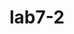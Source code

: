 # lab7-2
<html>
<head>
<meta charset="UTF-8" />
<script>
var code
=document.getElementById("password");

var strengthbar= document.getElementById("meter");

code.addEventListener("keyup", function(){checkpassword(code.value)

    })
 var display =document.getElementsByClassName("textbox")[0];
    function checkpassword(password)
    {
    var strength=0;
    if (password.match(/[a-z]+/)){
        strength+=1;
    }
    if (password.match(/[A-Z]+/)){
        strength+=1;
    }
    if (password.match(/[0-9]+/)){
        strength+=1;
    }
    if (password.match(/[$@#&!]+/)){
        strength+=1;

        }
    if (password.length<6){
    display.innerHTML="minimum number of characters is 6":
    }

    if (password.length>12){
            display.innerHTML="maximum number of characters is 12";
}
    switch(strength){
    case 0:
        strengthbar.value=0;
        break;

    case 1:
        strengthbar.value=25;
        break;

    case 2:
        strengthbar.value=50;
        break;

    case 3:
        strengthbar.value=75;
        break;

    case 4:
        strengthbar.value=100;
        break; }
}
</script>
</head>
<body>
</body>
</html>
